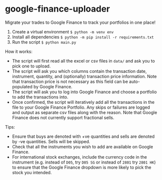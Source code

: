 # google-finance-uploader

Migrate your trades to Google Finance to track your portfolios in one place!

1. Create a virtual environment
`$ python -m venv env`
2. Install all dependencies
`$ python -m pip install -r requirements.txt`
3. Run the script
`$ python main.py`


How it works:

- The script will first read all the excel or csv files in `data/` and ask you to pick one to upload.
- The script will ask you which columns contain the transaction date, instrument, quantity, and (optionally) transaction price information. Note that transaction price is not necessary as this field can be auto-populated by Google Finance.
- The script will ask you to log into Google Finance and choose a portfolio to add the transactions into.
- Once confirmed, the script will iteratively add all the transactions in the file to your Google Finance Portfolio. Any skips or failures are logged and output as separate csv files along with the reason. Note that Google Finance does not currently support fractional sells.


Tips:
- Ensure that buys are denoted with +ve quantities and sells are denoted by -ve quantities. Sells will be skipped.
- Check that all the instruments you wish to add are available on Google Finance.
- For international stock exchanges, include the currency code in the instrument (e.g. instead of `D05`, try `D05 SG` or instead of `2801` try `2801 HK`) to ensure that the Google Finance dropdown is more likely to pick the stock you intended.